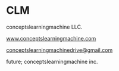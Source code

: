 # CLM
 conceptslearningmachine LLC.


www.conceptslearningmachine.com


conceptslearningmachinedrive@gmail.com

future; conceptslearningmachine inc.
